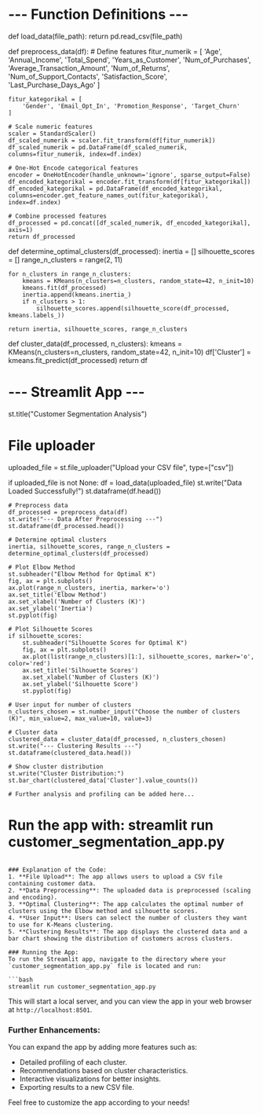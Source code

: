# --- Function Definitions ---

def load_data(file_path):
    return pd.read_csv(file_path)

def preprocess_data(df):
    # Define features
    fitur_numerik = [
        'Age', 'Annual_Income', 'Total_Spend', 'Years_as_Customer',
        'Num_of_Purchases', 'Average_Transaction_Amount', 'Num_of_Returns',
        'Num_of_Support_Contacts', 'Satisfaction_Score', 'Last_Purchase_Days_Ago'
    ]
    
    fitur_kategorikal = [
        'Gender', 'Email_Opt_In', 'Promotion_Response', 'Target_Churn'
    ]
    
    # Scale numeric features
    scaler = StandardScaler()
    df_scaled_numerik = scaler.fit_transform(df[fitur_numerik])
    df_scaled_numerik = pd.DataFrame(df_scaled_numerik, columns=fitur_numerik, index=df.index)

    # One-Hot Encode categorical features
    encoder = OneHotEncoder(handle_unknown='ignore', sparse_output=False)
    df_encoded_kategorikal = encoder.fit_transform(df[fitur_kategorikal])
    df_encoded_kategorikal = pd.DataFrame(df_encoded_kategorikal, columns=encoder.get_feature_names_out(fitur_kategorikal), index=df.index)

    # Combine processed features
    df_processed = pd.concat([df_scaled_numerik, df_encoded_kategorikal], axis=1)
    return df_processed

def determine_optimal_clusters(df_processed):
    inertia = []
    silhouette_scores = []
    range_n_clusters = range(2, 11)

    for n_clusters in range_n_clusters:
        kmeans = KMeans(n_clusters=n_clusters, random_state=42, n_init=10)
        kmeans.fit(df_processed)
        inertia.append(kmeans.inertia_)
        if n_clusters > 1:
            silhouette_scores.append(silhouette_score(df_processed, kmeans.labels_))

    return inertia, silhouette_scores, range_n_clusters

def cluster_data(df_processed, n_clusters):
    kmeans = KMeans(n_clusters=n_clusters, random_state=42, n_init=10)
    df['Cluster'] = kmeans.fit_predict(df_processed)
    return df

# --- Streamlit App ---

st.title("Customer Segmentation Analysis")

# File uploader
uploaded_file = st.file_uploader("Upload your CSV file", type=["csv"])

if uploaded_file is not None:
    df = load_data(uploaded_file)
    st.write("Data Loaded Successfully!")
    st.dataframe(df.head())

    # Preprocess data
    df_processed = preprocess_data(df)
    st.write("--- Data After Preprocessing ---")
    st.dataframe(df_processed.head())

    # Determine optimal clusters
    inertia, silhouette_scores, range_n_clusters = determine_optimal_clusters(df_processed)

    # Plot Elbow Method
    st.subheader("Elbow Method for Optimal K")
    fig, ax = plt.subplots()
    ax.plot(range_n_clusters, inertia, marker='o')
    ax.set_title('Elbow Method')
    ax.set_xlabel('Number of Clusters (K)')
    ax.set_ylabel('Inertia')
    st.pyplot(fig)

    # Plot Silhouette Scores
    if silhouette_scores:
        st.subheader("Silhouette Scores for Optimal K")
        fig, ax = plt.subplots()
        ax.plot(list(range_n_clusters)[1:], silhouette_scores, marker='o', color='red')
        ax.set_title('Silhouette Scores')
        ax.set_xlabel('Number of Clusters (K)')
        ax.set_ylabel('Silhouette Score')
        st.pyplot(fig)

    # User input for number of clusters
    n_clusters_chosen = st.number_input("Choose the number of clusters (K)", min_value=2, max_value=10, value=3)

    # Cluster data
    clustered_data = cluster_data(df_processed, n_clusters_chosen)
    st.write("--- Clustering Results ---")
    st.dataframe(clustered_data.head())

    # Show cluster distribution
    st.write("Cluster Distribution:")
    st.bar_chart(clustered_data['Cluster'].value_counts())

    # Further analysis and profiling can be added here...

# Run the app with: streamlit run customer_segmentation_app.py
```

### Explanation of the Code:
1. **File Upload**: The app allows users to upload a CSV file containing customer data.
2. **Data Preprocessing**: The uploaded data is preprocessed (scaling and encoding).
3. **Optimal Clustering**: The app calculates the optimal number of clusters using the Elbow method and silhouette scores.
4. **User Input**: Users can select the number of clusters they want to use for K-Means clustering.
5. **Clustering Results**: The app displays the clustered data and a bar chart showing the distribution of customers across clusters.

### Running the App:
To run the Streamlit app, navigate to the directory where your `customer_segmentation_app.py` file is located and run:

```bash
streamlit run customer_segmentation_app.py
```

This will start a local server, and you can view the app in your web browser at `http://localhost:8501`. 

### Further Enhancements:
You can expand the app by adding more features such as:
- Detailed profiling of each cluster.
- Recommendations based on cluster characteristics.
- Interactive visualizations for better insights.
- Exporting results to a new CSV file. 

Feel free to customize the app according to your needs!